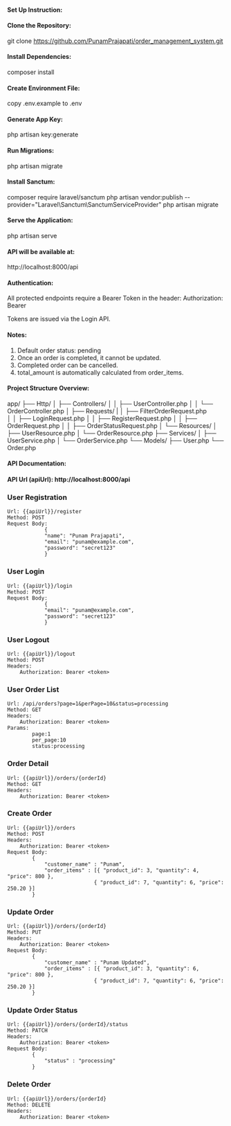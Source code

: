 #### Set Up Instruction: ####
#### Clone the Repository:
git clone https://github.com/PunamPrajapati/order_management_system.git

#### Install Dependencies:
composer install

#### Create Environment File:
copy .env.example to .env

#### Generate App Key:
php artisan key:generate

#### Run Migrations:
php artisan migrate

#### Install Sanctum:
composer require laravel/sanctum
php artisan vendor:publish --provider="Laravel\Sanctum\SanctumServiceProvider"
php artisan migrate

#### Serve the Application:
php artisan serve

#### API will be available at: 
http://localhost:8000/api

#### Authentication:
All protected endpoints require a Bearer Token in the header:
Authorization: Bearer <token>

Tokens are issued via the Login API.

#### Notes:
1. Default order status: pending
2. Once an order is completed, it cannot be updated.
3. Completed order can be cancelled.
4. total_amount is automatically calculated from order_items.

#### Project Structure Overview:
app/
 ├── Http/
 │    ├── Controllers/
 │    │     ├── UserController.php
 │    │     └── OrderController.php
 │    ├── Requests/
 |    │     ├── FilterOrderRequest.php   
 │    │     ├── LoginRequest.php
 │    │     ├── RegisterRequest.php
 │    │     ├── OrderRequest.php
 │    │     ├── OrderStatusRequest.php
 │    └── Resources/
 │          ├── UserResource.php
 │          └── OrderResource.php
 ├── Services/
 │    ├── UserService.php
 │    └── OrderService.php
 └── Models/
      ├── User.php
      └── Order.php

#### API Documentation:

#### API Url (apiUrl): http://localhost:8000/api
### User Registration
    Url: {{apiUrl}}/register
    Method: POST
    Request Body:
                {
                "name": "Punam Prajapati",
                "email": "punam@example.com",
                "password": "secret123"
                }

### User Login
    Url: {{apiUrl}}/login
    Method: POST
    Request Body:
                {
                "email": "punam@example.com",
                "password": "secret123"
                }

### User Logout
    Url: {{apiUrl}}/logout
    Method: POST
    Headers: 
        Authorization: Bearer <token>

### User Order List
    Url: /api/orders?page=1&perPage=10&status=processing
    Method: GET
    Headers: 
        Authorization: Bearer <token>
    Params:
            page:1
            per_page:10
            status:processing

### Order Detail
    Url: {{apiUrl}}/orders/{orderId}
    Method: GET
    Headers: 
        Authorization: Bearer <token>

### Create Order
    Url: {{apiUrl}}/orders
    Method: POST
    Headers: 
        Authorization: Bearer <token>
    Request Body:
            {
                "customer_name" : "Punam",
                "order_items" : [{ "product_id": 3, "quantity": 4, "price": 800 },
                                { "product_id": 7, "quantity": 6, "price": 250.20 }]
            }

### Update Order
    Url: {{apiUrl}}/orders/{orderId}
    Method: PUT
    Headers: 
        Authorization: Bearer <token>
    Request Body:
            {
                "customer_name" : "Punam Updated",
                "order_items" : [{ "product_id": 3, "quantity": 6, "price": 800 },
                                { "product_id": 7, "quantity": 6, "price": 250.20 }]
            }

### Update Order Status
    Url: {{apiUrl}}/orders/{orderId}/status
    Method: PATCH
    Headers: 
        Authorization: Bearer <token>
    Request Body:
            {
                "status" : "processing"
            }

### Delete Order
    Url: {{apiUrl}}/orders/{orderId}
    Method: DELETE
    Headers: 
        Authorization: Bearer <token>

